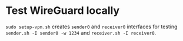 # Test WireGuard locally

`sudo setup-vpn.sh` creates `sender0` and `receiver0` interfaces for testing `sender.sh -I sender0 -w 1234` and `receiver.sh -I receiver0`.
